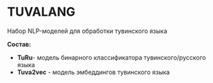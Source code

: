 # TUVALANG
Набор NLP-моделей для обработки тувинского языка

**Состав:**

- __TuRu__- модель бинарного классификатора тувинского/русского языка
- __Tuva2vec__ - модель эмбеддингов тувинского языка

